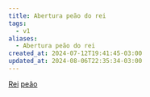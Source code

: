 ```yaml
---
title: Abertura peão do rei
tags:
  - v1
aliases:
  - Abertura peão do rei
created_at: 2024-07-12T19:41:45-03:00
updated_at: 2024-08-06T22:35:34-03:00
---
```


[Rei](../07/Xadrez_Rei_xadrez.md)
[peão](../06/Xadrez_Peao.md)
